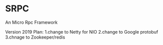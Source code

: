 # SRPC
An Micro Rpc Framework

Version 2019 Plan:
1.change to Netty for NIO
2.change to Google protobuf
3.chnage to Zookeeper/redis

